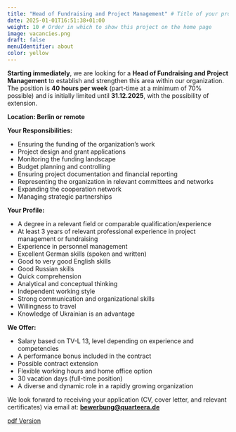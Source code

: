 ```yaml
---
title: "Head of Fundraising and Project Management" # Title of your project
date: 2025-01-01T16:51:38+01:00
weight: 10 # Order in which to show this project on the home page
image: vacancies.png
draft: false
menuIdentifier: about
color: yellow
---
```


**Starting immediately**, we are looking for a **Head of Fundraising and Project Management** to establish and strengthen this area within our organization.  
The position is **40 hours per week** (part-time at a minimum of 70% possible) and is initially limited until **31.12.2025**, with the possibility of extension.

**Location: Berlin or remote**

**Your Responsibilities:**

- Ensuring the funding of the organization’s work
- Project design and grant applications
- Monitoring the funding landscape
- Budget planning and controlling
- Ensuring project documentation and financial reporting
- Representing the organization in relevant committees and networks
- Expanding the cooperation network
- Managing strategic partnerships

**Your Profile:**

- A degree in a relevant field or comparable qualification/experience
- At least 3 years of relevant professional experience in project management or fundraising
- Experience in personnel management
- Excellent German skills (spoken and written)
- Good to very good English skills
- Good Russian skills
- Quick comprehension
- Analytical and conceptual thinking
- Independent working style
- Strong communication and organizational skills
- Willingness to travel
- Knowledge of Ukrainian is an advantage

**We Offer:**

- Salary based on TV-L 13, level depending on experience and competencies
- A performance bonus included in the contract
- Possible contract extension
- Flexible working hours and home office option
- 30 vacation days (full-time position)
- A diverse and dynamic role in a rapidly growing organization

We look forward to receiving your application (CV, cover letter, and relevant certificates) via email at: **bewerbung@quarteera.de**

[pdf Version](https://quarteera.de/files/stelle/Stellenausschreibung_Fundraising.pdf)
